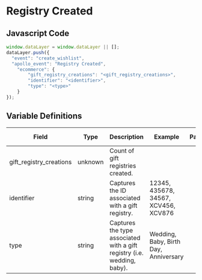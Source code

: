 # Registry Created

### 

## Javascript Code
```js
window.dataLayer = window.dataLayer || [];
dataLayer.push({
  "event": "create_wishlist",
  "apollo_event": "Registry Created",
    "ecommerce": {
        "gift_registry_creations": "<gift_registry_creations>",
        "identifier": "<identifier>",
        "type": "<type>"
    }
});
```

## Variable Definitions

|Field|Type|Description|Example|Pattern|Min Length|Max Length|Minimum|Maximum|Multiple Of|
| --- | --- | --- | --- | --- | --- | --- | --- | --- | --- |
|gift_registry_creations|unknown|Count of gift registries created.||||||||
|identifier|string|Captures the ID associated with a gift registry.|12345, 435678, 34567, XCV456, XCV876|||||||
|type|string|Captures the type associated with a gift registry \(i.e. wedding, baby\).|Wedding, Baby, Birth Day, Anniversary|||||||




